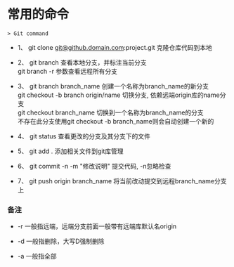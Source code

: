 # 常用的命令

    > Git command

* 1、 git clone git@github.domain.com:project.git   克隆仓库代码到本地

* 2、 git branch   查看本地分支，并标注当前分支  
  git branch -r 参数查看远程所有分支

* 3、 git branch branch_name   创建一个名称为branch_name的新分支  
  git checkout -b branch origin/name  切换分支, 依赖远端origin库的name分支  
  git checkout branch_name    切换到一个名称为branch_name的分支  
  不存在此分支使用git checkout -b branch_name则会自动创建一个新的

* 4、 git status    查看更改的分支及其分支下的文件

* 5、 git add .     添加相关文件到git库管理

* 6、 git commit -n -m "修改说明"    提交代码, -n忽略检查

* 7、 git push origin branch_name    将当前改动提交到远程branch_name分支上


### 备注

* -r 一般指远端，远端分支前面一般带有远端库默认名origin

* -d 一般指删除，大写D强制删除

* -a 一般指全部
